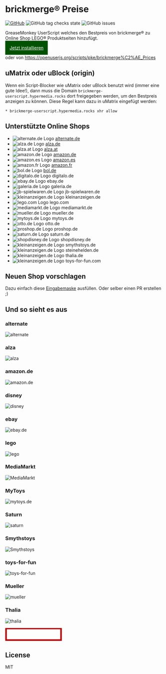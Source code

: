 # brickmerge® Preise

[![GitHub](https://img.shields.io/badge/source-%23121011.svg?style=for-the-badge&logo=github&logoColor=white)](https://github.com/pke/brickmerge-userscript)
![GitHub tag checks state](https://img.shields.io/github/checks-status/pke/brickmerge-userscript/master)
![GitHub issues](https://img.shields.io/github/issues/pke/brickmerge-userscript)

GreaseMonkey UserScript welches den Bestpreis von brickmerge® zu Online Shop LEGO® Produktseiten hinzufügt.

<a href="https://greasyfork.org/de/scripts/477807-brickmerge-prices" style="padding: 1em; background: #005200;color: white">Jetzt installieren</a>

oder von https://openuserjs.org/scripts/pke/brickmerge%C2%AE_Prices

## uMatrix oder uBlock (origin)

Wenn ein Script-Blocker wie uMatrix oder uBlock benutzt wird (immer eine gute Idee!), dann muss die Domain `brickmerge-userscript.hypermedia.rocks` dort freigegeben werden, um den Bestpreis anzeigen zu können.
Diese Regel kann dazu in uMatrix eingefügt werden:

```
* brickmerge-userscript.hypermedia.rocks xhr allow
```

## Unterstützte Online Shops

* ![alternate.de Logo](https://www.google.com/s2/favicons?sz=16&domain=alternate.de) [alternate.de](https://alternate.de)
* ![alza.de Logo](https://www.google.com/s2/favicons?sz=16&domain=alza.de) [alza.de](https://alza.de)
* ![alza.at Logo](https://www.google.com/s2/favicons?sz=16&domain=alza.at) [alza.at](https://alza.at)
* ![amazon.de Logo](https://www.google.com/s2/favicons?sz=16&domain=amazon.de) [amazon.de](https://amazon.de)
* ![amazon.es Logo](https://www.google.com/s2/favicons?sz=16&domain=amazon.es) [amazon.es](https://amazon.es)
* ![amazon.fr Logo](https://www.google.com/s2/favicons?sz=16&domain=amazon.fr) [amazon.fr](https://amazon.fr)
* ![bol.de Logo](https://www.google.com/s2/favicons?sz=16&domain=bol.de) [bol.de](https://bol.de)
* ![digitalo.de Logo](https://www.google.com/s2/favicons?sz=16&domain=digitalo.de) digitalo.de
* ![ebay.de Logo](https://www.google.com/s2/favicons?sz=16&domain=ebay.de) ebay.de
* ![galeria.de Logo](https://www.google.com/s2/favicons?sz=16&domain=galeria.de) galeria.de
* ![jb-spielwaren.de Logo](https://www.google.com/s2/favicons?sz=16&domain=jb-spielwaren.de) jb-spielwaren.de
* ![kleinanzeigen.de Logo](https://www.google.com/s2/favicons?sz=16&domain=kleinanzeigen.de) kleinanzeigen.de
* ![lego.com Logo](https://www.google.com/s2/favicons?sz=16&domain=lego.com) lego.com
* ![mediamarkt.de Logo](https://www.google.com/s2/favicons?sz=16&domain=mediamarkt.de) mediamarkt.de
* ![mueller.de Logo](https://www.google.com/s2/favicons?sz=16&domain=mueller.de) mueller.de
* ![mytoys.de Logo](https://www.google.com/s2/favicons?sz=16&domain=mytoys.de) mytoys.de
* ![otto.de Logo](https://www.google.com/s2/favicons?sz=16&domain=otto.de) otto.de
* ![proshop.de Logo](https://www.google.com/s2/favicons?sz=16&domain=proshop.de) proshop.de
* ![saturn.de Logo](https://www.google.com/s2/favicons?sz=16&domain=saturn.de) saturn.de
* ![shopdisney.de Logo](https://www.google.com/s2/favicons?sz=16&domain=shopdisney.de) shopdisney.de
* ![kleinanzeigen.de Logo](https://www.google.com/s2/favicons?sz=16&domain=smythstoys.de) smythstoys.de
* ![kleinanzeigen.de Logo](https://www.google.com/s2/favicons?sz=16&domain=steinehelden.de) steinehelden.de
* ![kleinanzeigen.de Logo](https://www.google.com/s2/favicons?sz=16&domain=thalia.de) thalia.de
* ![kleinanzeigen.de Logo](https://www.google.com/s2/favicons?sz=16&domain=toys-for-fun.com) toys-for-fun.com

## Neuen Shop vorschlagen

Dazu einfach diese [Eingabemaske](https://github.com/pke/brickmerge-userscript/issues/new?template=new-site.yml) ausfüllen.
Oder selber einen PR erstellen ;)

## Und so sieht es aus

### alternate

![alternate](https://github.com/pke/brickmerge-userscript/blob/master/images/alternate.png?raw=true)

### alza

![alza](https://github.com/pke/brickmerge-userscript/blob/master/images/www.alza.de.png?raw=true)

### amazon.de

![amazon.de](https://github.com/pke/brickmerge-userscript/blob/master/images/www.amazon.de.png?raw=true)

### disney

![disney](https://github.com/pke/brickmerge-userscript/blob/master/images/disney.png?raw=true)

### ebay

![ebay.de](https://github.com/pke/brickmerge-userscript/blob/master/images/ebay.png?raw=true)

### lego

![lego](https://github.com/pke/brickmerge-userscript/blob/master/images/lego.png?raw=true)

### MediaMarkt

![MediaMarkt](https://github.com/pke/brickmerge-userscript/blob/master/images/mediamarkt.png?raw=true)

### MyToys

![mytoys.de](https://github.com/pke/brickmerge-userscript/blob/master/images/mytoys.png?raw=true)

### Saturn

![saturn](https://github.com/pke/brickmerge-userscript/blob/master/images/saturn.png?raw=true)

### Smythstoys

![Smythstoys](https://github.com/pke/brickmerge-userscript/blob/master/images/smythstoys.png?raw=true)

### toys-for-fun

![toys-for-fun](https://github.com/pke/brickmerge-userscript/blob/master/images/www.toys-for-fun.de.png?raw=true)
### Mueller

![mueller](https://github.com/pke/brickmerge-userscript/blob/master/images/mueller.png?raw=true)

### Thalia

![thalia](https://github.com/pke/brickmerge-userscript/blob/master/images/www.thalia.de.png?raw=true)

<img src="./public/images/brickmerge.svg" style="background:#b00;height:32px;padding: 0.3rem"/>

## License

MIT
